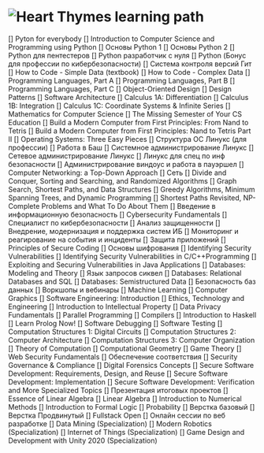 # ![Heart Thymes](https://twitch.tv/heartthymes) learning path
[] Pyton for everybody
[] Introduction to Computer Science and Programming using Python
[] Основы Python 1
[] Основы Python 2
[] Python для пентестеров
[] Python разработчик с нуля
[] Python (Бонус для профессии по кибербезопасности)
[] Система контроля версий Гит
[] How to Code - Simple Data (textbook)
[] How to Code - Complex Data
[] Programming Languages, Part A
[] Programming Languages, Part B
[] Programming Languages, Part C
[] Object-Oriented Design
[] Design Patterns
[] Software Architecture
[] Calculus 1A: Differentiation
[] Calculus 1B: Integration
[] Calculus 1C: Coordinate Systems & Infinite Series
[] Mathematics for Computer Science
[] The Missing Semester of Your CS Education
[] Build a Modern Computer from First Principles: From Nand to Tetris
[] Build a Modern Computer from First Principles: Nand to Tetris Part II
[] Operating Systems: Three Easy Pieces
[] Структура ОС Линукс (для профессии)
[] Работа в Баш
[] Системное администрирование Линукс
[] Сетевое администрирование Линукс
[] Линукс для спец по инф безопасности
[] Администрирование виндоус и работа в пауэршел
[] Computer Networking: a Top-Down Approach
[] Сеть
[] Divide and Conquer, Sorting and Searching, and Randomized Algorithms
[] Graph Search, Shortest Paths, and Data Structures
[] Greedy Algorithms, Minimum Spanning Trees, and Dynamic Programming
[] Shortest Paths Revisited, NP-Complete Problems and What To Do About Them
[] Введение в информационную безопасность
[] Cybersecurity Fundamentals
[] Специалист по кибербезопасности
[] Анализ защищенности
[] Внедрение, модернизация и поддержка систем ИБ
[] Мониторинг и реагирование на события и инциденты
[] Защита приложений
[] Principles of Secure Coding
[] Основы шифрования
[] Identifying Security Vulnerabilities
[] Identifying Security Vulnerabilities in C/C++Programming
[] Exploiting and Securing Vulnerabilities in Java Applications
[] Databases: Modeling and Theory
[] Язык запросов сиквел
[] Databases: Relational Databases and SQL
[] Databases: Semistructured Data
[] Безопасность баз данных
[] Воркшопы и вебинары
[] Machine Learning
[] Computer Graphics
[] Software Engineering: Introduction
[] Ethics, Technology and Engineering
[] Introduction to Intellectual Property
[] Data Privacy Fundamentals
[] Parallel Programming
[] Compilers
[] Introduction to Haskell
[] Learn Prolog Now!
[] Software Debugging
[] Software Testing
[] Computation Structures 1: Digital Circuits
[] Computation Structures 2: Computer Architecture
[] Computation Structures 3: Computer Organization
[] Theory of Computation
[] Computational Geometry
[] Game Theory
[] Web Security Fundamentals
[] Обеспечение соответствия
[] Security Governance & Compliance
[] Digital Forensics Concepts
[] Secure Software Development: Requirements, Design, and Reuse
[] Secure Software Development: Implementation
[] Secure Software Development: Verification and More Specialized Topics
[] Презентация итоговых проектов
[] Essence of Linear Algebra
[] Linear Algebra
[] Introduction to Numerical Methods
[] Introduction to Formal Logic
[] Probability
[] Верстка базовый
[] Верстка Продвинутый
[] Fullstack Open
[] Онлайн сессии по веб разработке
[] Data Mining (Specialization)
[] Modern Robotics (Specialization)
[] Internet of Things (Specialization)
[] Game Design and Development with Unity 2020 (Specialization)

